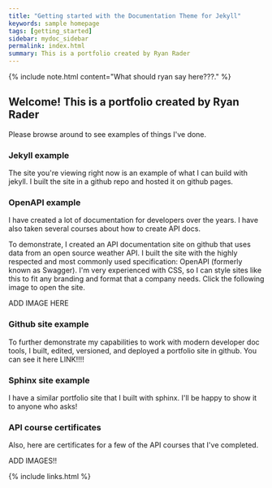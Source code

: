 ```yaml
---
title: "Getting started with the Documentation Theme for Jekyll"
keywords: sample homepage
tags: [getting_started]
sidebar: mydoc_sidebar
permalink: index.html
summary: This is a portfolio created by Ryan Rader
---
```


{% include note.html content="What should ryan say here???</a>." %}

## Welcome! This is a portfolio created by Ryan Rader

Please browse around to see examples of things I've done.


### Jekyll example

The site you're viewing right now is an example of what I can build with jekyll. I built the site in a github repo and hosted it on github pages. 


### OpenAPI example

I have created a lot of documentation for developers over the years. I have also taken several courses about how to create API docs.

To demonstrate, I created an API documentation site on github that uses data from an open source weather API. I built the site with the highly respected and most commonly used specification: OpenAPI (formerly known as Swagger). I'm very experienced with CSS, so I can style sites like this to fit any branding and format that a company needs. Click the following image to open the site.

ADD IMAGE HERE


### Github site example

To further demonstrate my capabilities to work with modern developer doc tools, I built, edited, versioned, and deployed a portfolio site in github. You can see it here LINK!!!!


### Sphinx site example

I have a similar portfolio site that I built with sphinx. I'll be happy to show it to anyone who asks!


### API course certificates

Also, here are certificates for a few of the API courses that I've completed.

ADD IMAGES!!


{% include links.html %}
